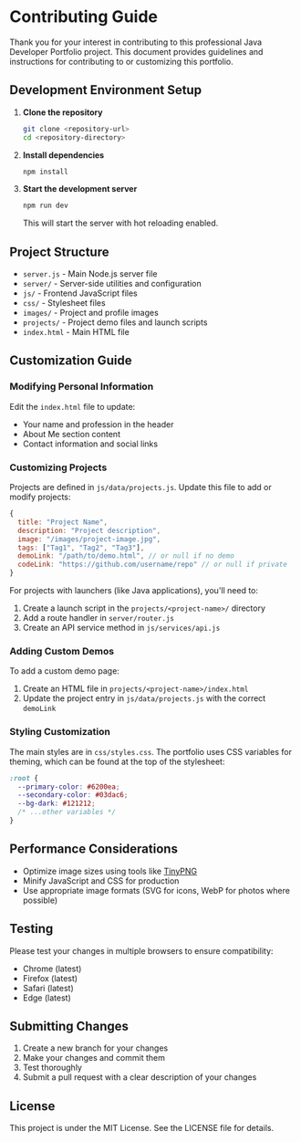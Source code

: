 # Contributing Guide

Thank you for your interest in contributing to this professional Java Developer Portfolio project. This document provides guidelines and instructions for contributing to or customizing this portfolio.

## Development Environment Setup

1. **Clone the repository**
   ```bash
   git clone <repository-url>
   cd <repository-directory>
   ```

2. **Install dependencies**
   ```bash
   npm install
   ```

3. **Start the development server**
   ```bash
   npm run dev
   ```
   This will start the server with hot reloading enabled.

## Project Structure

- `server.js` - Main Node.js server file
- `server/` - Server-side utilities and configuration
- `js/` - Frontend JavaScript files
- `css/` - Stylesheet files
- `images/` - Project and profile images
- `projects/` - Project demo files and launch scripts
- `index.html` - Main HTML file

## Customization Guide

### Modifying Personal Information

Edit the `index.html` file to update:
- Your name and profession in the header
- About Me section content
- Contact information and social links

### Customizing Projects

Projects are defined in `js/data/projects.js`. Update this file to add or modify projects:

```javascript
{
  title: "Project Name",
  description: "Project description",
  image: "/images/project-image.jpg",
  tags: ["Tag1", "Tag2", "Tag3"],
  demoLink: "/path/to/demo.html", // or null if no demo
  codeLink: "https://github.com/username/repo" // or null if private
}
```

For projects with launchers (like Java applications), you'll need to:
1. Create a launch script in the `projects/<project-name>/` directory
2. Add a route handler in `server/router.js`
3. Create an API service method in `js/services/api.js`

### Adding Custom Demos

To add a custom demo page:
1. Create an HTML file in `projects/<project-name>/index.html`
2. Update the project entry in `js/data/projects.js` with the correct `demoLink`

### Styling Customization

The main styles are in `css/styles.css`. The portfolio uses CSS variables for theming, which can be found at the top of the stylesheet:

```css
:root {
  --primary-color: #6200ea;
  --secondary-color: #03dac6;
  --bg-dark: #121212;
  /* ...other variables */
}
```

## Performance Considerations

- Optimize image sizes using tools like [TinyPNG](https://tinypng.com/)
- Minify JavaScript and CSS for production
- Use appropriate image formats (SVG for icons, WebP for photos where possible)

## Testing

Please test your changes in multiple browsers to ensure compatibility:
- Chrome (latest)
- Firefox (latest)
- Safari (latest)
- Edge (latest)

## Submitting Changes

1. Create a new branch for your changes
2. Make your changes and commit them
3. Test thoroughly
4. Submit a pull request with a clear description of your changes

## License

This project is under the MIT License. See the LICENSE file for details. 